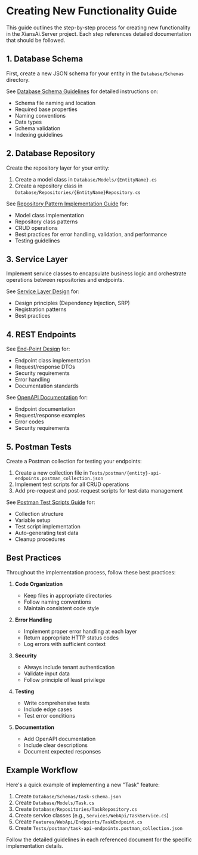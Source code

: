 # Creating New Functionality Guide

This guide outlines the step-by-step process for creating new functionality in the XiansAi.Server project. Each step references detailed documentation that should be followed.

## 1. Database Schema

First, create a new JSON schema for your entity in the `Database/Schemas` directory.

See [Database Schema Guidelines](database-schemas.md) for detailed instructions on:

- Schema file naming and location
- Required base properties
- Naming conventions
- Data types
- Schema validation
- Indexing guidelines

## 2. Database Repository

Create the repository layer for your entity:

1. Create a model class in `Database/Models/{EntityName}.cs`
2. Create a repository class in `Database/Repositories/{EntityName}Repository.cs`

See [Repository Pattern Implementation Guide](database-repositories.md) for:

- Model class implementation
- Repository class patterns
- CRUD operations
- Best practices for error handling, validation, and performance
- Testing guidelines

## 3. Service Layer

Implement service classes to encapsulate business logic and orchestrate operations between repositories and endpoints.

See [Service Layer Design](service-layer-design.md) for:

- Design principles (Dependency Injection, SRP)
- Registration patterns
- Best practices

## 4. REST Endpoints

See [End-Point Design](end-point-design.md) for:

- Endpoint class implementation
- Request/response DTOs
- Security requirements
- Error handling
- Documentation standards

See [OpenAPI Documentation](openapi-docs.md) for:

- Endpoint documentation
- Request/response examples
- Error codes
- Security requirements

## 5. Postman Tests

Create a Postman collection for testing your endpoints:

1. Create a new collection file in `Tests/postman/{entity}-api-endpoints.postman_collection.json`
2. Implement test scripts for all CRUD operations
3. Add pre-request and post-request scripts for test data management

See [Postman Test Scripts Guide](client-postman-test.md) for:

- Collection structure
- Variable setup
- Test script implementation
- Auto-generating test data
- Cleanup procedures

## Best Practices

Throughout the implementation process, follow these best practices:

1. **Code Organization**
   - Keep files in appropriate directories
   - Follow naming conventions
   - Maintain consistent code style

2. **Error Handling**
   - Implement proper error handling at each layer
   - Return appropriate HTTP status codes
   - Log errors with sufficient context

3. **Security**
   - Always include tenant authentication
   - Validate input data
   - Follow principle of least privilege

4. **Testing**
   - Write comprehensive tests
   - Include edge cases
   - Test error conditions

5. **Documentation**
   - Add OpenAPI documentation
   - Include clear descriptions
   - Document expected responses

## Example Workflow

Here's a quick example of implementing a new "Task" feature:

1. Create `Database/Schemas/task-schema.json`
2. Create `Database/Models/Task.cs`
3. Create `Database/Repositories/TaskRepository.cs`
4. Create service classes (e.g., `Services/WebApi/TaskService.cs`)
5. Create `Features/WebApi/Endpoints/TaskEndpoint.cs`
6. Create `Tests/postman/task-api-endpoints.postman_collection.json`

Follow the detailed guidelines in each referenced document for the specific implementation details.
